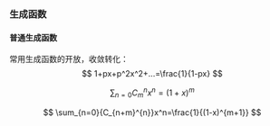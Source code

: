 ### 生成函数

#### 普通生成函数

常用生成函数的开放，收敛转化：
$$
1+px+p^2x^2+...=\frac{1}{1-px}
$$

$$
\sum_{n=0}C_{m}^nx^n=(1+x)^m
$$

$$
\sum_{n=0}{C_{n+m}^{n}}x^n=\frac{1}{(1-x)^{m+1}}
$$

